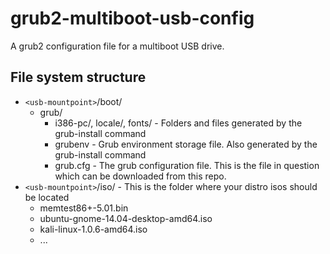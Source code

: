 grub2-multiboot-usb-config
==========================

A grub2 configuration file for a multiboot USB drive.

File system structure
---------------------

* `<usb-mountpoint>`/boot/
  * grub/
    * i386-pc/, locale/, fonts/ - Folders and files generated by the grub-install command
    * grubenv - Grub environment storage file. Also generated by the grub-install command
    * grub.cfg - The grub configuration file. This is the file in question which can be downloaded from this repo.
* `<usb-mountpoint>`/iso/ - This is the folder where your distro isos should be located
  * memtest86+-5.01.bin
  * ubuntu-gnome-14.04-desktop-amd64.iso
  * kali-linux-1.0.6-amd64.iso
  * ...
